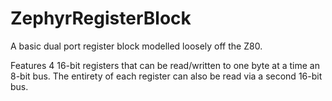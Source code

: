# ZephyrRegisterBlock
A basic dual port register block modelled loosely off the Z80.

Features 4 16-bit registers that can be read/written to one byte at a time an 8-bit bus.
The entirety of each register can also be read via a second 16-bit bus.